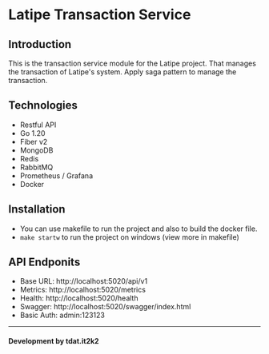# Latipe Transaction Service

## Introduction

This is the transaction service module for the Latipe project. That manages the transaction of Latipe's system. Apply
saga pattern to manage the transaction.

## Technologies

- Restful API
- Go 1.20
- Fiber v2
- MongoDB
- Redis
- RabbitMQ
- Prometheus / Grafana
- Docker

## Installation

- You can use makefile to run the project and also to build the docker file.
- ```make startw``` to run the project on windows (view more in makefile)

## API Endponits
- Base URL: http://localhost:5020/api/v1
- Metrics: http://localhost:5020/metrics
- Health: http://localhost:5020/health
- Swagger: http://localhost:5020/swagger/index.html
- Basic Auth: admin:123123

<hr>
<h4>Development by tdat.it2k2</h4>